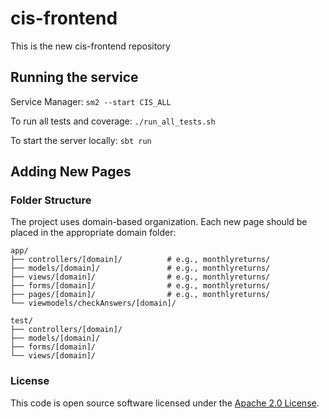 
# cis-frontend

This is the new cis-frontend repository

## Running the service

Service Manager: `sm2 --start CIS_ALL`

To run all tests and coverage: `./run_all_tests.sh`

To start the server locally: `sbt run`

## Adding New Pages

### Folder Structure
The project uses domain-based organization. Each new page should be placed in the appropriate domain folder:

```
app/
├── controllers/[domain]/          # e.g., monthlyreturns/
├── models/[domain]/               # e.g., monthlyreturns/
├── views/[domain]/                # e.g., monthlyreturns/
├── forms/[domain]/                # e.g., monthlyreturns/
├── pages/[domain]/                # e.g., monthlyreturns/
└── viewmodels/checkAnswers/[domain]/
```

```
test/
├── controllers/[domain]/
├── models/[domain]/
├── forms/[domain]/
└── views/[domain]/
```


### License

This code is open source software licensed under the [Apache 2.0 License]("http://www.apache.org/licenses/LICENSE-2.0.html").